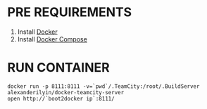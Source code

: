 PRE REQUIREMENTS
================

1. Install [Docker](https://docs.docker.com/installation/)
2. Install [Docker Compose](https://docs.docker.com/compose/install/)

RUN CONTAINER
=============

    docker run -p 8111:8111 -v=`pwd`/.TeamCity:/root/.BuildServer alexanderilyin/docker-teamcity-server
    open http://`boot2docker ip`:8111/

